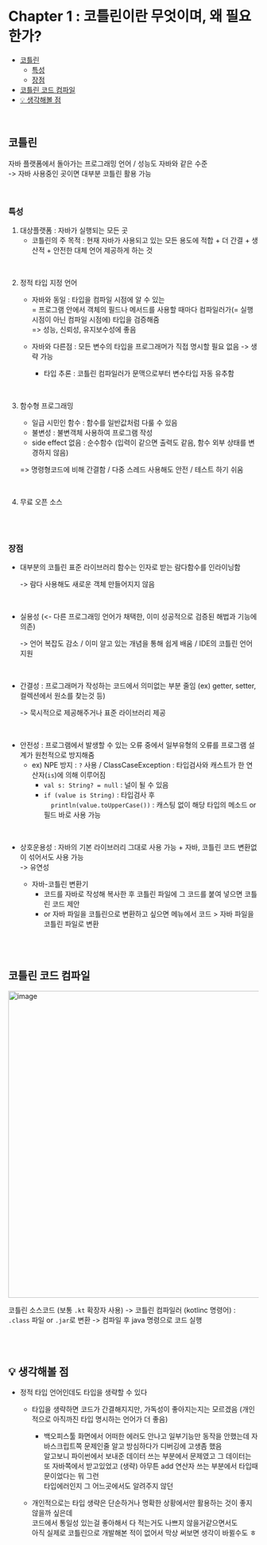 # Chapter 1 : 코틀린이란 무엇이며, 왜 필요한가?

- [코틀린](#코틀린)
  - [특성](#특성)
  - [장점](#장점)
- [코틀린 코드 컴파일](#코틀린-코드-컴파일)
- [💡 생각해볼 점](#-생각해볼-점)

<br/>

## 코틀린
자바 플랫폼에서 돌아가는 프로그래밍 언어 / 성능도 자바와 같은 수준      
-> 자바 사용중인 곳이면 대부분 코틀린 활용 가능     

<br/>

### 특성
1. 대상플랫폼 : 자바가 실행되는 모든 곳
    - 코틀린의 주 목적 : 현재 자바가 사용되고 있는 모든 용도에 적합 + 더 간결 + 생산적 + 안전한 대체 언어 제공하게 하는 것  

<br/>

2. 정적 타입 지정 언어   
    - 자바와 동일 : 타입을 컴파일 시점에 알 수 있는   
      = 프로그램 안에서 객체의 필드나 메서드를 사용할 때마다 컴파일러가(= 실행시점이 아닌 컴파일 시점에) 타입을 검증해줌   
      => 성능, 신뢰성, 유지보수성에 좋음

    - 자바와 다른점 : 모든 변수의 타입을 프로그래머가 직접 명시할 필요 없음 -> 생략 가능    
      - 타입 추론 : 코틀린 컴파일러가 문맥으로부터 변수타입 자동 유추함

<br/>

3. 함수형 프로그래밍   

    - 일급 시민인 함수 : 함수를 일반값처럼 다룰 수 있음
    - 불변성 : 불변객체 사용하여 프로그램 작성
    - side effect 없음 : 순수함수 (입력이 같으면 출력도 같음, 함수 외부 상태를 변경하지 않음)
  
   => 명령형코드에 비해 간결함 / 다중 스레드 사용해도 안전 / 테스트 하기 쉬움

<br/>

4. 무료 오픈 소스

<br/><br/>

### 장점

- 대부분의 코틀린 표준 라이브러리 함수는 인자로 받는 람다함수를 인라이닝함   

    -> 람다 사용해도 새로운 객체 만들어지지 않음

<br/>

- 실용성 (<- 다른 프로그래밍 언어가 채택한, 이미 성공적으로 검증된 해법과 기능에 의존)   

    -> 언어 복잡도 감소 / 이미 알고 있는 개념을 통해 쉽게 배움 / IDE의 코틀린 언어 지원

<br/>

- 간결성 : 프로그래머가 작성하는 코드에서 의미없는 부분 줄임 (ex) getter, setter, 컬렉션에서 원소를 찾는것 등)   

    -> 묵시적으로 제공해주거나 표준 라이브러리 제공

<br/>

- 안전성 : 프로그램에서 발생할 수 있는 오류 중에서 일부유형의 오류를 프로그램 설계가 원천적으로 방지해줌
  - ex) NPE 방지 : `?` 사용 / ClassCaseException : 타입검사와 캐스트가 한 연산자(`is`)에 의해 이루어짐
    - `val s: String? = null` : 널이 될 수 있음
    - `if (value is String)` : 타입검사 후    
		  `  println(value.toUpperCase())` : 캐스팅 없이 해당 타입의 메소드 or 필드 바로 사용 가능   

<br/>

- 상호운용성 : 자바의 기본 라이브러리 그대로 사용 가능 + 자바, 코틀린 코드 변환없이 섞어서도 사용 가능   
  -> 유연성

  - 자바-코틀린 변환기
    - 코드를 자바로 작성해 복사한 후 코틀린 파일에 그 코드를 붙여 넣으면 코틀린 코드 제안 
    - or 자바 파일을 코틀린으로 변환하고 싶으면 메뉴에서 코드 > 자바 파일을 코틀린 파일로 변환

<br/><br/>

## 코틀린 코드 컴파일
<img width="616" alt="image" src="https://github.com/user-attachments/assets/35863b3a-1dd6-45ff-8aea-7d3e65bd350b" />

<br/>

코틀린 소스코드 (보통 `.kt` 확장자 사용) ->  코틀린 컴파일러 (kotlinc 명령어) : `.class` 파일 or `.jar`로 변환 -> 컴파일 후 java 명령으로 코드 실행

<br/><br/>

## 💡 생각해볼 점
- 정적 타입 언어인데도 타입을 생략할 수 있다
  
  - 타입을 생략하면 코드가 간결해지지만, 가독성이 좋아지는지는 모르겠음 (개인적으로 아직까진 타입 명시하는 언어가 더 좋음)        
      
      - 백오피스툴 화면에서 어떠한 에러도 안나고 일부기능만 동작을 안했는데 자바스크립트쪽 문제인줄 알고 방심하다가 디버깅에 고생좀 했음   
        알고보니 파이썬에서 보내준 데이터 쓰는 부분에서 문제였고 그 데이터는 또 자바쪽에서 받고있었고 (생략) 아무튼 add 연산자 쓰는 부분에서 타입때문이었다는 뭐 그런    
        타입에러인지 그 어느곳에서도 알려주지 않던   
    
  - 개인적으로는 타입 생략은 단순하거나 명확한 상황에서만 활용하는 것이 좋지 않을까 싶은데   
    코드에서 통일성 있는걸 좋아해서 다 적는거도 나쁘지 않을거같으면서도   
    아직 실제로 코틀린으로 개발해본 적이 없어서 막상 써보면 생각이 바뀔수도 ㅎ  

<br/>
